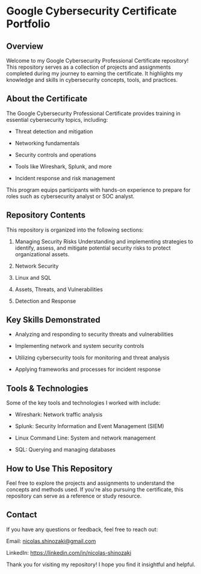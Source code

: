 # Google Cybersecurity Certificate Portfolio
## Overview
Welcome to my Google Cybersecurity Professional Certificate repository! This repository serves as a collection of projects and assignments completed during my journey to earning the certificate. It highlights my knowledge and skills in cybersecurity concepts, tools, and practices.

## About the Certificate
The Google Cybersecurity Professional Certificate provides training in essential cybersecurity topics, including:

* Threat detection and mitigation

* Networking fundamentals
  
* Security controls and operations

* Tools like Wireshark, Splunk, and more

* Incident response and risk management

This program equips participants with hands-on experience to prepare for roles such as cybersecurity analyst or SOC analyst.

## Repository Contents

This repository is organized into the following sections:

1. Managing Security Risks
   Understanding and implementing strategies to identify, assess, and mitigate potential security risks to protect organizational assets.

3. Network Security

4. Linux and SQL

5. Assets, Threats, and Vulnerabilities

6. Detection and Response

## Key Skills Demonstrated

* Analyzing and responding to security threats and vulnerabilities

* Implementing network and system security controls

* Utilizing cybersecurity tools for monitoring and threat analysis

* Applying frameworks and processes for incident response

## Tools & Technologies

Some of the key tools and technologies I worked with include:

* Wireshark: Network traffic analysis

* Splunk: Security Information and Event Management (SIEM)

* Linux Command Line: System and network management

* SQL: Querying and managing databases

## How to Use This Repository

Feel free to explore the projects and assignments to understand the concepts and methods used. If you're also pursuing the certificate, this repository can serve as a reference or study resource.

## Contact

If you have any questions or feedback, feel free to reach out:

Email: nicolas.shinozaki@gmail.com

LinkedIn: https://linkedin.com/in/nicolas-shinozaki

Thank you for visiting my repository! I hope you find it insightful and helpful.
